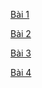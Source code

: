 [Bài 1](https://codelearn.io/learning/lap-trinh-huong-doi-tuong-trong-java?activityType=8&activityId=1036&tab=syllabus)  

[Bài 2](https://codelearn.io/learning/lap-trinh-huong-doi-tuong-trong-java?activityType=12&activityId=1037)  

[Bài 3](https://codelearn.io/learning/lap-trinh-huong-doi-tuong-trong-java?activityType=8&activityId=1038&tab=syllabus)  

[Bài 4](https://codelearn.io/learning/lap-trinh-huong-doi-tuong-trong-java?activityType=8&activityId=1039)  

